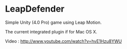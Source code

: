 LeapDefender
============

Simple Unity (4.0 Pro) game using Leap Motion.

The current integrated plugin if for Mac OS X.

Video :
http://www.youtube.com/watch?v=hvE1Hzu8YWU
